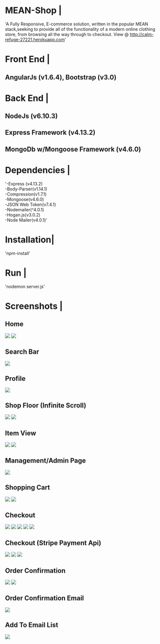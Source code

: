 # MEAN-Shop |
'A Fully Responsive, E-commerce solution, written in the popular MEAN stack,seeking to provide all of the functionality of a modern online clothing store, from
browsing all the way through to checkout.
View @ http://calm-refuge-27221.herokuapp.com'
# Front End |
## AngularJs (v1.6.4), Bootstrap (v3.0)
# Back End |
## NodeJs (v6.10.3)
## Express Framework (v4.13.2)
## MongoDb w/Mongoose Framework (v4.6.0)
# Dependencies |
 '-Express (v4.13.2)
 <br>
 -Body-Parser(v1.14.1)
  <br>
 -Compression(v1.7.1)
  <br>
 -Mongoose(v4.6.0)
  <br>
 -JSON Web Token(v7.4.1)
  <br>
 -Nodemailer(^4.0.1)
  <br>
 -Hogan.js(v3.0.2)
  <br>
 -Node Mailer(v4.0.1)'
 # Installation|
 'npm-install'
 # Run |

 'nodemon server.js'

 # Screenshots |
 
 ## Home
 <img src="https://github.com/ohrha/MEAN-Shop/blob/master/public/img/DOCUMENTATION%20IMAGES/HOME-TOP.jpg">
 <img src="https://github.com/ohrha/MEAN-Shop/blob/master/public/img/DOCUMENTATION%20IMAGES/HOME-BOTTOM.jpg">
 
 
 ## Search Bar
 <img src="https://github.com/ohrha/MEAN-Shop/blob/master/public/img/DOCUMENTATION%20IMAGES/HOME-SEARCHBAROPEN.jpg">
 
 
 ## Profile
 <img src="https://github.com/ohrha/MEAN-Shop/blob/master/public/img/DOCUMENTATION%20IMAGES/PROFILE.jpg">
 
 ## Shop Floor (Infinite Scroll)
 <img src="https://github.com/ohrha/MEAN-Shop/blob/master/public/img/DOCUMENTATION%20IMAGES/SHOP-TOP.jpg">
 <img src="https://github.com/ohrha/MEAN-Shop/blob/master/public/img/DOCUMENTATION%20IMAGES/SHOP-BOTTOM.jpg">
 
 ## Item View
 <img src="https://github.com/ohrha/MEAN-Shop/blob/master/public/img/DOCUMENTATION%20IMAGES/ITEMVIEW-TOP.jpg">
 <img src="https://github.com/ohrha/MEAN-Shop/blob/master/public/img/DOCUMENTATION%20IMAGES/ITEMVIEW-BOTTOM.jpg">
 
 ## Management/Admin Page
 <img src="https://github.com/ohrha/MEAN-Shop/blob/master/public/img/DOCUMENTATION%20IMAGES/MANAGEMENT.jpg">
 
 ## Shopping Cart
 <img src="https://github.com/ohrha/MEAN-Shop/blob/master/public/img/DOCUMENTATION%20IMAGES/SHOPPINGCART-TOP.jpg">
 <img src="https://github.com/ohrha/MEAN-Shop/blob/master/public/img/DOCUMENTATION%20IMAGES/SHOPPINGCART-BOTTOM.jpg">


 ## Checkout 
 <img src="https://github.com/ohrha/MEAN-Shop/blob/master/public/img/DOCUMENTATION%20IMAGES/CHECKOUT-READY.jpg">
 <img src="https://github.com/ohrha/MEAN-Shop/blob/master/public/img/DOCUMENTATION%20IMAGES/CHECKOUT-BEGUN-TOP.jpg">
 <img src="https://github.com/ohrha/MEAN-Shop/blob/master/public/img/DOCUMENTATION%20IMAGES/CHECKOUT-BEGUN-BOTTOM.jpg">
  <img src="https://github.com/ohrha/MEAN-Shop/blob/master/public/img/DOCUMENTATION%20IMAGES/CHECKOUT-BEGUN-BOTTOM.jpg">
  <img src="https://github.com/ohrha/MEAN-Shop/blob/master/public/img/DOCUMENTATION%20IMAGES/CHECKOUT-BEGUN-WOULDYOULIKETOUSE.jpg">
  
 ## Checkout (Stripe Payment Api)
  <img src="https://github.com/ohrha/MEAN-Shop/blob/master/public/img/DOCUMENTATION%20IMAGES/CHECKOUT-BEGUN-PAYMENT-TOP.jpg">
  <img src="https://github.com/ohrha/MEAN-Shop/blob/master/public/img/DOCUMENTATION%20IMAGES/CHECKOUT-BEGUN-PAYMENT-BOTTOM.jpg">
    <img src="https://github.com/ohrha/MEAN-Shop/blob/master/public/img/DOCUMENTATION%20IMAGES/CHECKOUT-BEGUN-PAYMENT-LOADING.jpg">
    
## Order Confirmation
  <img src="https://github.com/ohrha/MEAN-Shop/blob/master/public/img/DOCUMENTATION%20IMAGES/ORDERCONFIRMATION-TOP.jpg">
  <img src="https://github.com/ohrha/MEAN-Shop/blob/master/public/img/DOCUMENTATION%20IMAGES/ORDERCONFIRMATION-BOTTOM.jpg">
  
## Order Confirmation Email
  <img src="https://github.com/ohrha/MEAN-Shop/blob/master/public/img/DOCUMENTATION%20IMAGES/Order Confimation.jpg">
  
## Add To Email List
  <img src="https://github.com/ohrha/MEAN-Shop/blob/master/public/img/DOCUMENTATION%20IMAGES/Email List.jpg">



 
  


  
  


 
 
 
 
 
 
 



